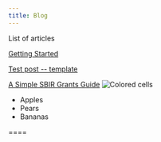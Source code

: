 ```yaml
---
title: Blog
---
```

List of articles

[Getting Started](../blog/gettingStarted)

[Test post -- template](../blog/test)    


[A Simple SBIR Grants Guide](../blog/simple-sbir-guide)
![Colored cells](../images/nci-cells.jpg "A simple sbir guide image title")


<style class="hero">

{{> test-text}}

</style>


* Apples
* Pears
* Bananas



====

